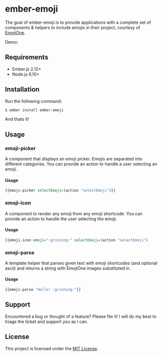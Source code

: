 ember-emoji
==============================================================================

The goal of ember-emoji is to provide applications with a complete set of
components & helpers to include emojis in their project, courtesy of
[EmojiOne](https://emojione.com).

Demo: <link>


Requirements
------------

 - Ember.js 2.12+
 - Node.js 6.10+


Installation
------------

Run the following command:

```bash
$ ember install ember-emoji
```

And thats it!


Usage
-----

### emoji-picker

A component that displays an emoji picker. Emojis are separated into different categories. You can provide an action to handle a user selecting an emoji.

#### Usage

```hbs
{{emoji-picker selectEmoji=(action "selectEmoji")}}
```

### emoji-icon

A component to render any emoji from any emoji shortcode. You can provide an action to handle the user selecting the emoji.

#### Usage

```hbs
{{emoji-icon emoji=":grinning:" selectEmoji=(action "selectEmoji")
```

### emoji-parse

A template helper that parses given text with emoji shortcodes (and optional ascii) and returns a string with EmojiOne images substituted in.

#### Usage

```hbs
{{emoji-parse "Hello! :grinning:"}}
```


Support
-------

Encountered a bug or thought of a feature? Please file it! I will do my best to
triage the ticket and support you as I can.


License
-------

This project is licensed under the [MIT License](LICENSE.md).
